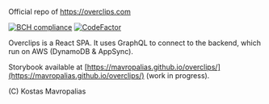 Official repo of https://overclips.com

[![BCH compliance](https://bettercodehub.com/edge/badge/mavropalias/overclips?branch=master)](https://bettercodehub.com/)
[![CodeFactor](https://www.codefactor.io/repository/github/mavropalias/overclips/badge)](https://www.codefactor.io/repository/github/mavropalias/overclips)

Overclips is a React SPA. It uses GraphQL to connect to the backend, which run on AWS (DynamoDB & AppSync).

Storybook available at [https://mavropalias.github.io/overclips/](https://mavropalias.github.io/overclips/) (work in progress).

(C) Kostas Mavropalias
